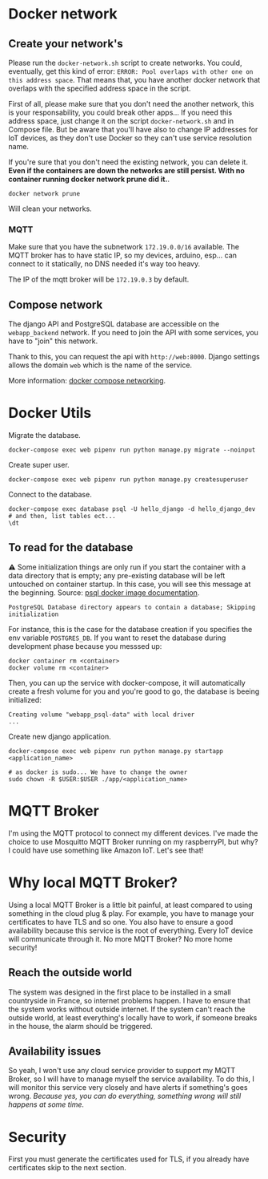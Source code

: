 # Docker network
## Create your network's
Please run the `docker-network.sh` script to create networks.
You could, eventually, get this kind of error: `ERROR: Pool overlaps with other one on this address space`. That means that, you have another docker network that overlaps with the specified address space in the script.

First of all, please make sure that you don't need the another network, this is your responsability, you could break other apps... If you need this address space, just change it on the script `docker-network.sh` and in Compose file. But be aware that you'll have also to change IP addresses for IoT devices, as they don't use Docker so they can't use service resolution name.

If you're sure that you don't need the existing network, you can delete it. **Even if the containers are down the networks are still persist. With no container running docker network prune did it.**.

```
docker network prune
```
Will clean your networks.

### MQTT
Make sure that you have the subnetwork `172.19.0.0/16` available. The MQTT broker has to have static IP, so my devices, arduino, esp... can connect to it statically, no DNS needed it's way too heavy.


The IP of the mqtt broker will be `172.19.0.3` by default.

## Compose network
The django API and PostgreSQL database are accessible on the `webapp_backend` network.
If you need to join the API with some services, you have to "join" this network.

Thank to this, you can request the api with `http://web:8000`. Django settings allows the domain `web` which is the name of the service.

More information: [docker compose networking](https://docs.docker.com/compose/networking/).

# Docker Utils

Migrate the database.
```
docker-compose exec web pipenv run python manage.py migrate --noinput
```

Create super user.
```
docker-compose exec web pipenv run python manage.py createsuperuser
```

Connect to the database.

```
docker-compose exec database psql -U hello_django -d hello_django_dev
# and then, list tables ect...
\dt
```

## To read for the database
:warning: Some initialization things are only run if you start the container with a data directory that is empty; any pre-existing database will be left untouched on container startup. In this case, you will see this message at the beginning. Source: [psql docker image documentation](https://hub.docker.com/_/postgres).

```
PostgreSQL Database directory appears to contain a database; Skipping initialization
```
For instance, this is the case for the database creation if you specifies the env variable `POSTGRES_DB`.
If you want to reset the database during development phase because you messsed up:

```
docker container rm <container>
docker volume rm <container>
```
Then, you can up the service with docker-compose, it will automatically create a fresh volume for you and you're good to go, the database is beeing initialized:
```
Creating volume "webapp_psql-data" with local driver
...
```

Create new django application.
```
docker-compose exec web pipenv run python manage.py startapp <application_name>

# as docker is sudo... We have to change the owner
sudo chown -R $USER:$USER ./app/<application_name>
```

# MQTT Broker
I'm using the MQTT protocol to connect my different devices. I've made the choice to use Mosquitto MQTT Broker running on my raspberryPI,
but why? I could have use something like Amazon IoT. Let's see that!

# Why local MQTT Broker?
Using a local MQTT Broker is a little bit painful, at least compared to using something in the cloud plug & play. For example, you have to manage your certificates to have TLS and so one.
You also have to ensure a good availability because this service is the root of everything. Every IoT device will communicate through it.
No more MQTT Broker? No more home security!

## Reach the outside world
The system was designed in the first place to be installed in a small countryside in France, so internet problems happen. I have to ensure that the system works without outside internet.
If the system can't reach the outside world, at least everything's locally have to work, if someone breaks in the house, the alarm should be triggered.

## Availability issues
So yeah, I won't use any cloud service provider to support my MQTT Broker, so I will have to manage myself the service availability.
To do this, I will monitor this service very closely and have alerts if something's goes wrong.
*Because yes, you can do everything, something wrong will still happens at some time.*

# Security
First you must generate the certificates used for TLS, if you already have certificates skip to the next section.
